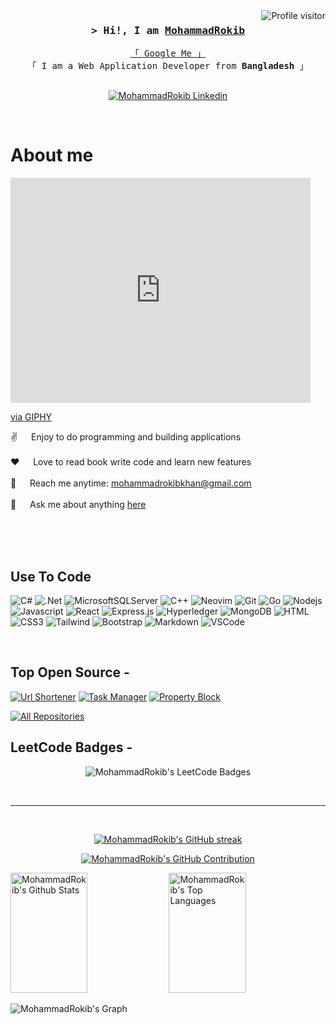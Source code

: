 <a href="https://komarev.com/ghpvc/?username=mohammadrokib">
  <img align="right" src="https://komarev.com/ghpvc/?username=alsiam&label=Visitors&color=0e75b6&style=flat" alt="Profile visitor" />
</a>

<!-- Intro  -->
<h3 align="center">
        <samp>&gt; Hi!, I am
                <b><a target="_blank" href="https://alsiam.com">MohammadRokib</a></b>
        </samp>
</h3>


<p align="center"> 
  <samp>
    <a href="https://www.google.com/search?sca_esv=3df8528f973dbd03&sca_upv=1&sxsrf=ACQVn0_MgdT-CF7K2P4uAmIyaVfqzWWNiw:1711862887059&q=M0hammadRokib&nfpr=1&sa=X&ved=2ahUKEwi29qWa4p2FAxWY-TgGHYB0CN0QvgUoAXoECAcQAw&biw=1360&bih=654&dpr=1">「 Google Me 」</a>
    <br>
    「 I am a Web Application Developer from <b>Bangladesh</b> 」
    <br>
    <br>
  </samp>
</p>

<p align="center">
 <a href="https://linkedin.com/in/m0hammadrokib" target="_blank">
  <img src="https://img.shields.io/badge/LinkedIn-0077B5?style=for-the-badge&logo=linkedin&logoColor=white" alt="MohammadRokib Linkedin"/>
 </a>
</p>
<br />

<!-- About Section -->
 # About me
 
<p>
 <!-- <img align="right" width="350" src="/assets/programmer.gif" alt="Coding gif" /> -->
 <iframe src="https://giphy.com/embed/qgQUggAC3Pfv687qPC" width="480" height="360" frameBorder="0" class="giphy-embed" allowFullScreen></iframe><p><a href="https://giphy.com/gifs/dommespace-domme-space-programador-qgQUggAC3Pfv687qPC">via GIPHY</a></p>
  
 ✌️ &emsp; Enjoy to do programming and building applications <br/><br/>
 ❤️ &emsp; Love to read book write code and learn new features<br/><br/>
 📧 &emsp; Reach me anytime: mohammadrokibkhan@gmail.com<br/><br/>
 💬 &emsp; Ask me about anything [here](https://github.com/mohammadrokib/mohammadrokib/issues)

</p>

<br/>
<br/>
<br/>

## Use To Code

![C#](https://img.shields.io/badge/c%23-%23239120.svg?style=for-the-badge&logo=csharp&logoColor=white)
![.Net](https://img.shields.io/badge/.NET-5C2D91?style=for-the-badge&logo=.net&logoColor=white)
![MicrosoftSQLServer](https://img.shields.io/badge/Microsoft%20SQL%20Server-CC2927?style=for-the-badge&logo=microsoft%20sql%20server&logoColor=white)
![C++](https://img.shields.io/badge/c++-%2300599C.svg?style=for-the-badge&logo=c%2B%2B&logoColor=white)
![Neovim](https://img.shields.io/badge/NeoVim-%2357A143.svg?&style=for-the-badge&logo=neovim&logoColor=white)
![Git](https://img.shields.io/badge/Git-F05032?style=for-the-badge&logo=git&logoColor=white)
![Go](https://img.shields.io/badge/go-%2300ADD8.svg?style=for-the-badge&logo=go&logoColor=white)
![Nodejs](https://img.shields.io/badge/Nodejs-3C873A?style=for-the-badge&labelColor=black&logo=node.js&logoColor=3C873A)
![Javascript](https://img.shields.io/badge/Javascript-F0DB4F?style=for-the-badge&labelColor=black&logo=javascript&logoColor=F0DB4F)
![React](https://img.shields.io/badge/-React-61DBFB?style=for-the-badge&labelColor=black&logo=react&logoColor=61DBFB)
![Express.js](https://img.shields.io/badge/Express.js-000000?style=for-the-badge&logo=express&logoColor=white)
![Hyperledger](https://img.shields.io/badge/hyperledger-2F3134?style=for-the-badge&logo=hyperledger&logoColor=white)
![MongoDB](https://img.shields.io/badge/MongoDB-4EA94B?style=for-the-badge&logo=mongodb&logoColor=white)
![HTML](https://img.shields.io/badge/HTML5-E34F26?style=for-the-badge&logo=html5&logoColor=white)
![CSS3](https://img.shields.io/badge/CSS3-1572B6?style=for-the-badge&logo=css3&logoColor=white)
![Tailwind](https://img.shields.io/badge/Tailwind_CSS-092749?style=for-the-badge&logo=tailwindcss&logoColor=06B6D4&labelColor=000000)
![Bootstrap](https://img.shields.io/badge/Bootstrap-563D7C?style=for-the-badge&logo=bootstrap&logoColor=white)
![Markdown](https://img.shields.io/badge/Markdown-000000?style=for-the-badge&logo=markdown&logoColor=white)
![VSCode](https://img.shields.io/badge/Visual_Studio-0078d7?style=for-the-badge&logo=visual%20studio&logoColor=white)

<br/>

## Top Open Source -
[![Url Shortener](https://github-readme-stats.vercel.app/api/pin/?username=mohammadrokib&repo=Url-Shortener&border_color=7F3FBF&bg_color=0D1117&title_color=C9D1D9&text_color=8B949E&icon_color=7F3FBF)](https://github.com/MohammadRokib/Url-Shortener)
[![Task Manager](https://github-readme-stats.vercel.app/api/pin/?username=mohammadrokib&repo=Task_Manager_Express&border_color=7F3FBF&bg_color=0D1117&title_color=C9D1D9&text_color=8B949E&icon_color=7F3FBF)](https://github.com/MohammadRokib/Task_Manager_Express)
[![Property Block](https://github-readme-stats.vercel.app/api/pin/?username=mohammadrokib&repo=PropertyBlock&border_color=7F3FBF&bg_color=0D1117&title_color=C9D1D9&text_color=8B949E&icon_color=7F3FBF)](https://github.com/MohammadRokib/PropertyBlock)

<p align="left">
  <a href="https://github.com/mohammadrokib?tab=repositories" target="_blank"><img alt="All Repositories" title="All Repositories" src="https://img.shields.io/badge/-All%20Repos-2962FF?style=for-the-badge&logo=koding&logoColor=white"/></a>
</p>

## LeetCode Badges -
<p align="center">
<img src="https://leetcode-badge-showcase.vercel.app/api?username=mohammadrokib&theme=github-dark" alt="MohammadRokib's LeetCode Badges"/>
</p>

<br/>
<hr/>
<br/>

<p align="center">
  <a href="https://github.com/mohammadrokib">
    <img src="https://github-readme-streak-stats.herokuapp.com/?user=mohammadrokib&theme=radical&border=7F3FBF&background=0D1117" alt="MohammadRokib's GitHub streak"/>
  </a>
</p>

<p align="center">
  <a href="https://github.com/mohammadrokib">
    <img src="https://github-profile-summary-cards.vercel.app/api/cards/profile-details?username=mohammadrokib&theme=radical" alt="MohammadRokib's GitHub Contribution"/>
  </a>
</p>

<a> 
    <a href="https://github.com/mohammadrokib"><img alt="MohammadRokib's Github Stats" src="https://denvercoder1-github-readme-stats.vercel.app/api?username=mohammadrokib&show_icons=true&count_private=true&theme=react&border_color=7F3FBF&bg_color=0D1117&title_color=F85D7F&icon_color=F8D866" height="192px" width="49.5%"/></a>
  <a href="https://github.com/mohammadrokib"><img alt="MohammadRokib's Top Languages" src="https://denvercoder1-github-readme-stats.vercel.app/api/top-langs/?username=mohammadrokib&langs_count=8&layout=compact&theme=react&border_color=7F3FBF&bg_color=0D1117&title_color=F85D7F&icon_color=F8D866" height="192px" width="49.5%"/></a>
  <br/>
</a>


![MohammadRokib's Graph](https://github-readme-activity-graph.vercel.app/graph?username=mohammadrokib&custom_title=MohammadRokib's%20GitHub%20Activity%20Graph&bg_color=0D1117&color=7F3FBF&line=7F3FBF&point=7F3FBF&area_color=FFFFFF&title_color=FFFFFF&area=true)
